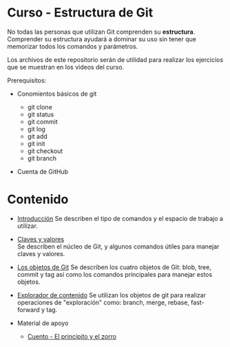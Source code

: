 # Curso - Estructura de Git

No todas las personas que utilizan Git comprenden su **estructura**. Comprender su estructura ayudará a dominar su uso sin tener que memorizar todos los comandos y parámetros.

Los archivos de este repositorio serán de utilidad para realizar los ejercicios que se muestran en los videos del curso.

Prerequisitos:

- Conomientos básicos de git
	- git clone
	- git status
	- git commit 
	- git log
	- git add 
	- git init
	- git checkout
	- git branch

- Cuenta de GitHub 

# Contenido

- [Introducción](1_introduccion.md#1-estructura-de-git)
	Se describen el tipo de comandos y el espacio de trabajo a utilizar.
		
- [Claves y valores](2_claves_y_valores.md#1-claves-y-valores)	
	Se describen el núcleo de Git, y algunos comandos útiles para manejar claves y valores.
- [Los objetos de Git](3_los_objetos_de_git.md#3-los-objetos-de-git)
	Se describen los cuatro objetos de Git: blob, tree, commit y tag así como los comandos principales para manejar estos objetos.

- [Explorador de contenido](4_explorador_de_contenido.md#2-explorador-de-contenido)
Se utilizan los objetos de git para realizar operaciones de "exploración" como: branch, merge, rebase, fast-forward y tag.
 
- Material de apoyo
	- [Cuento - El principito y el zorro](cuento/el_principito_y_el_zorro.md#el-principito-y-el-zorro)
